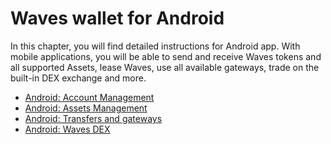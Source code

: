 # Waves wallet for Android

In this chapter, you will find detailed instructions for Android app. With mobile applications, you will be able to send and receive Waves tokens and all supported Assets, lease Waves, use all available gateways, trade on the built-in DEX exchange and more.

* [Android: Account Management](android/account-management.md)
* [Android: Assets Management](android/assets-management.md)
* [Android: Transfers and gateways](android/wallet-management.md)
* [Android: Waves DEX](android/waves-dex/about-waves-dex.md)
